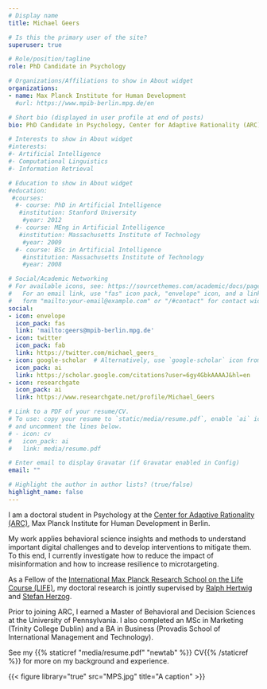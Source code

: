 ```yaml
---
# Display name
title: Michael Geers

# Is this the primary user of the site?
superuser: true

# Role/position/tagline
role: PhD Candidate in Psychology

# Organizations/Affiliations to show in About widget
organizations:
- name: Max Planck Institute for Human Development
  #url: https://www.mpib-berlin.mpg.de/en

# Short bio (displayed in user profile at end of posts)
bio: PhD Candidate in Psychology, Center for Adaptive Rationality (ARC) at Max Planck Institute for Human Development

# Interests to show in About widget
#interests:
#- Artificial Intelligence
#- Computational Linguistics
#- Information Retrieval

# Education to show in About widget
#education:
 #courses:
  #- course: PhD in Artificial Intelligence
   #institution: Stanford University
    #year: 2012
  #- course: MEng in Artificial Intelligence
   #institution: Massachusetts Institute of Technology
    #year: 2009
  #- course: BSc in Artificial Intelligence
    #institution: Massachusetts Institute of Technology
    #year: 2008

# Social/Academic Networking
# For available icons, see: https://sourcethemes.com/academic/docs/page-builder/#icons
#   For an email link, use "fas" icon pack, "envelope" icon, and a link in the
#   form "mailto:your-email@example.com" or "/#contact" for contact widget.
social:
- icon: envelope
  icon_pack: fas
  link: 'mailto:geers@mpib-berlin.mpg.de'
- icon: twitter
  icon_pack: fab
  link: https://twitter.com/michael_geers_
- icon: google-scholar  # Alternatively, use `google-scholar` icon from `ai` icon pack
  icon_pack: ai
  link: https://scholar.google.com/citations?user=6gy4GbkAAAAJ&hl=en
- icon: researchgate
  icon_pack: ai
  link: https://www.researchgate.net/profile/Michael_Geers

# Link to a PDF of your resume/CV.
# To use: copy your resume to `static/media/resume.pdf`, enable `ai` icons in `params.toml`, 
# and uncomment the lines below.
# - icon: cv
#   icon_pack: ai
#   link: media/resume.pdf

# Enter email to display Gravatar (if Gravatar enabled in Config)
email: ""

# Highlight the author in author lists? (true/false)
highlight_name: false
---
```


I am a doctoral student in Psychology at the [Center for Adaptive Rationality (ARC)](https://www.mpib-berlin.mpg.de/research/research-centers/adaptive-rationality), Max Planck Institute for Human Development in Berlin.

My work applies behavioral science insights and methods to understand important digital challenges and to develop interventions to mitigate them. To this end, I currently investigate how to reduce the impact of misinformation and how to increase resilience to microtargeting.

As a Fellow of the [International Max Planck Research School on the Life Course (LIFE)](https://www.imprs-life.mpg.de), my doctoral research is jointly supervised by [Ralph Hertwig](https://www.mpib-berlin.mpg.de/staff/ralph-hertwig) and [Stefan Herzog](https://www.mpib-berlin.mpg.de/staff/stefan-herzog).

Prior to joining ARC, I earned a Master of Behavioral and Decision Sciences at the University of Pennsylvania. I also completed an MSc in Marketing (Trinity College Dublin) and a BA in Business (Provadis School of International Management and Technology).

See my {{% staticref "media/resume.pdf" "newtab" %}} CV{{% /staticref %}} for more on my background and experience.


{{< figure library="true" src="MPS.jpg" title="A caption" >}}
